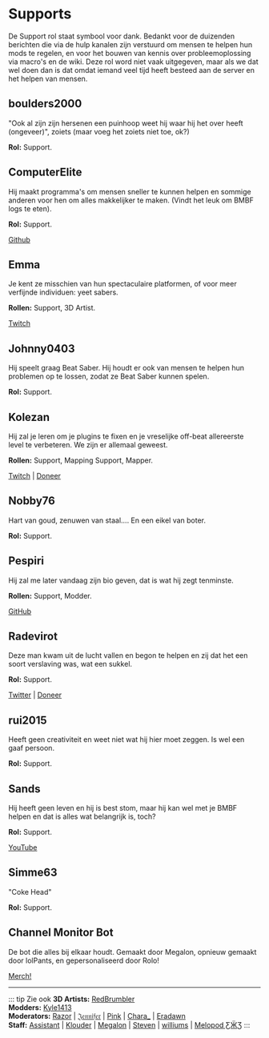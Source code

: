 # Supports
De Support rol staat symbool voor dank. Bedankt voor de duizenden berichten die via de hulp kanalen zijn verstuurd om mensen te helpen hun mods te regelen, en voor het bouwen van kennis over probleemoplossing via macro's en de wiki. Deze rol word niet vaak uitgegeven, maar als we dat wel doen dan is dat omdat iemand veel tijd heeft besteed aan de server en het helpen van mensen.

## boulders2000
"Ook al zijn zijn hersenen een puinhoop weet hij waar hij het over heeft (ongeveer)", zoiets (maar voeg het zoiets niet toe, ok?)

**Rol:** Support.

## ComputerElite
Hij maakt programma's om mensen sneller te kunnen helpen en sommige anderen voor hen om alles makkelijker te maken. (Vindt het leuk om BMBF logs te eten).

**Rol:** Support.

[Github](https://github.com/ComputerElite/)

## Emma
Je kent ze misschien van hun spectaculaire platformen, of voor meer verfijnde individuen: yeet sabers.

**Rollen:** Support, 3D Artist.

[Twitch](https://www.twitch.tv/therealkleinba)

## Johnny0403
Hij speelt graag Beat Saber. Hij houdt er ook van mensen te helpen hun problemen op te lossen, zodat ze Beat Saber kunnen spelen.

**Rol:** Support.

## Kolezan
Hij zal je leren om je plugins te fixen en je vreselijke off-beat allereerste level te verbeteren. We zijn er allemaal geweest.

**Rollen:** Support, Mapping Support, Mapper.

[Twitch](https://www.twitch.tv/kolezan) | [Doneer](https://paypal.me/kolezan)

## Nobby76
Hart van goud, zenuwen van staal.... En een eikel van boter.

**Rol:** Support.

## Pespiri
Hij zal me later vandaag zijn bio geven, dat is wat hij zegt tenminste.

**Rollen:** Support, Modder.

[GitHub](https://github.com/pespiri)

## Radevirot
Deze man kwam uit de lucht vallen en begon te helpen en zij dat het een soort verslaving was, wat een sukkel.

**Rol:** Support.

[Twitter](https://twitter.com/Radevirot) | [Doneer](paypal.me/Radevirot)

## rui2015
Heeft geen creativiteit en weet niet wat hij hier moet zeggen. Is wel een gaaf persoon.

**Rol:** Support.

## Sands
Hij heeft geen leven en hij is best stom, maar hij kan wel met je BMBF helpen en dat is alles wat belangrijk is, toch?

**Rol:** Support.

[YouTube](https://www.youtube.com/channel/UCiZEAQOgVABYs1-u3psPezg)

## Simme63
"Coke Head"

**Rol:** Support.

## Channel Monitor Bot
De bot die alles bij elkaar houdt. Gemaakt door Megalon, opnieuw gemaakt door lolPants, en gepersonaliseerd door Rolo!

[Merch!](https://www.redbubble.com/people/megalon-gaming/portfolio)

---

::: tip Zie ook **3D Artists:** [RedBrumbler](./3d-artists.md#redbrumbler)   
**Modders:** [Kyle1413](./modders.md#kyle1413)   
**Moderators:** [Razor](./moderators.md#razor) | [𝔍𝔢𝔫𝔫𝔦𝔣𝔢𝔯](./moderators.md#jennifer) | [Pink](./moderators.md#pink) | [Chara_](./moderators.md#chara) | [Eradawn](./moderators.md#eradawn)   
**Staff:** [Assistant](./staff.md#assistant) | [Klouder](./staff.md#klouder-retired) | [Megalon](./staff.md#megalon) | [Steven](./staff.md#steven-🎀) | [williums](./staff.md#williums) | [Melopod ƸӜƷ](./staff.md#melopod-ƹжʒ) :::
